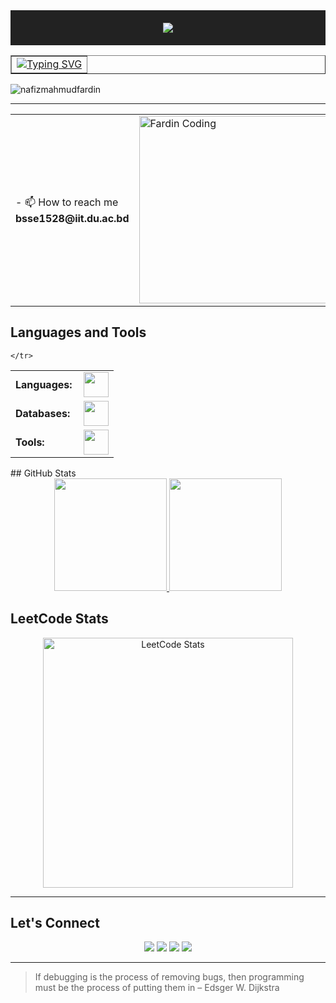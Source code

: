 <!-- HEADER SECTION WITH TYPING SVG -->

<div align="center" style="background-color: #222; padding: 20px;">
  <img src="https://readme-typing-svg.herokuapp.com?font=Honk&size=48&color=%23FFD69A&center=true&vCenter=true&width=600&height=60&lines=---+This+is+Nafiz+Mahmud+Fardin+----&repeat=false">
</div>

<div align="center">
   <table border="1" cellspacing="0" style="border-style:"dashed";> 
     <tr>
       <td>
         <a href="https://git.io/typing-svg"><img src="https://readme-typing-svg.herokuapp.com?font=Bitcount+Grid+Double&weight=600&size=32&letterSpacing=mono&duration=4000&pause=1000&center=true&vCenter=true&width=600&lines=Sofware+Engineering+Undergrad" alt="Typing SVG" /></a> 
       </td>
     </tr>
   </table>
</div>

<p align="left"> <img src="https://komarev.com/ghpvc/?username=nafizfardin28&label=Profile%20views&color=0e75b6&style=flat" alt="nafizmahmudfardin" /> </p>

---

<table>
  <tr>
    <td style="vertical-align: middle;">
      - 📫 How to reach me <b>bsse1528@iit.du.ac.bd<b>
    </td>
    <td>
      <img alt="Fardin Coding" width="500" height="300"
        src="https://media.giphy.com/media/v1.Y2lkPTc5MGI3NjExeTUwNmVhYzJtZGE1anh2cXh2N3llZjV2NHh6eDdyajBzbmlxdnV6biZlcD12MV9naWZzX3NlYXJjaCZjdD1n/CuuSHzuc0O166MRfjt/giphy.gif">
    </td>
  </tr>
</table>

## Languages and Tools
<table>
    <tr>
        <td style="font-weight: bold; padding-right: 10px; vertical-align: center; border: none;">Languages:</td>
        <td>
            <img height="40" src="https://skillicons.dev/icons?i=javascript,cpp,c,java,html,css" />
        </td>
    </tr>
  <tr>
        <td style="font-weight: bold; padding-right: 10px; vertical-align: center; border: none;">Databases:</td>
        <td>
            <img height="40" src="https://skillicons.dev/icons?i=sqlite,oracle" />
        </td>
    </tr>
    <tr>
      <td style="font-weight: bold; padding-right: 10px; vertical-align: center; border: none;">Tools:</td>
      <td>
            <img height="40" src="https://skillicons.dev/icons?i=git,github,linux,vscode,idea,eclipse"/>
      </td>

    </tr>
    
</table>
## GitHub Stats
<div align="center">
<a href="https://github.com/nafizfardin28">
<img height="180em" src="https://github-readme-stats.vercel.app/api?username=nafizfardin28&show_icons=true&theme=dark&include_all_commits=true&count_private=true"/>
<img height="180em" src="https://github-readme-stats.vercel.app/api/top-langs/?username=nafizfardin28&layout=compact&langs_count=7&theme=dark"/></a>
</div>



## LeetCode Stats

<div align="center">
  <a href="https://leetcode.com/u/nafizfardin28/">
    <img src="https://leetcard.jacoblin.cool/nafizfardin28?theme=dark&ext=contest" alt="LeetCode Stats" width="400"/>
  </a>
</div>

---
## Let's Connect

<p align="center">
  <a href="mailto:bsse1528@iit.du.ac.bd"><img src="https://img.shields.io/badge/Email-bsse1528@iit.du.ac.bd-blue?style=flat-square&logo=gmail"></a>
  <a href="(https://www.linkedin.com/in/nafiz-mahmud-fardin-869285289"><img src="https://img.shields.io/badge/LinkedIn-NafizMahmudFardin-blue?style=flat-square&logo=linkedin"></a>
  <a href="https://github.com/nafizfardin28"><img src="https://img.shields.io/badge/GitHub-NafizMahmudFardin-lightgrey?style=flat-square&logo=github"></a>
  <a href="https://leetcode.com/u/nafizfardin28/"><img src="https://img.shields.io/badge/LeetCode-NafizMahmudFardin-orange?style=flat-square&logo=leetcode"></a>
</p>

---
>If debugging is the process of removing bugs, then programming must be the process of putting them in – Edsger W. Dijkstra
